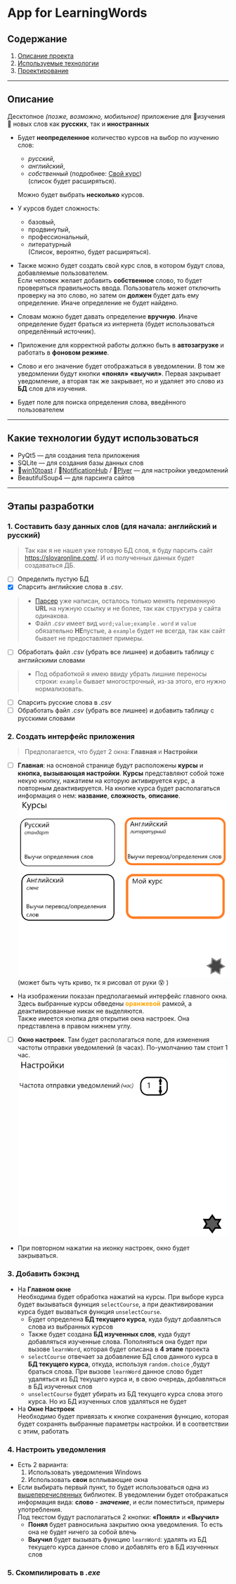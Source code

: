# App for LearningWords
## Содержание
1. [Описание проекта](#description) 
2. [Используемые технологии](#technologies)
3. [Проектирование](#designing)
---
<a name="description"></a>  

## Описание
Десктопное *(позже, возможно, мобильное)* приложение для :book:изучения:book: новых слов как **русских**, так и **иностранных**

* Будет **неопределенное** количество курсов на выбор по изучению слов:
    * *русский*,
    * *английский*,
    * *собственный* (подробнее: [Свой курс](#ur-list))  
    (список будет расширяться).

    Можно будет выбрать **несколько** курсов.
* У курсов будет сложность:
    * базовый,
    * продвинутый,
    * профессиональный,
    * литературный  
    (Список, вероятно, будет расширяться).
* <a name='ur-list'></a> 
  Также можно будет создать свой курс слов, в котором будут слова, добавляемые пользователем.  
  Если человек желает добавить **собственное** слово, то будет проверяться правильность ввода. Пользователь может отключить проверку на это слово, но затем он **должен** будет дать ему определение. Иначе определение не будет найдено.
* Словам можно будет давать определение **вручную**. Иначе определение будет браться из интернета (будет использоваться определённый источник).
* Приложение для корректной работы должно быть в **автозагрузке** и работать в **фоновом режиме**.
* Слово и его значение будет отображаться в уведомлении. В том же уведомлении будут кнопки **«понял»** **«выучил»**. Первая закрывает уведомление, а вторая так же закрывает, но и удаляет это слово из **БД** слов для изучения.
* Будет поле для поиска определения слова, введённого пользователем

---
<a name="technologies"></a>

## Какие технологии будут использоваться
* PyQt5 — для создания тела приложения
* SQLite — для создания базы данных слов
* :link:[win10toast](https://github.com/jithurjacob/Windows-10-Toast-Notifications) / :link:[NotificationHub](https://docs.microsoft.com/ru-ru/azure/notification-hubs/notification-hubs-python-push-notification-tutorial) / :link:[Plyer](https://docs.microsoft.com/ru-ru/azure/notification-hubs/notification-hubs-python-push-notification-tutorial) — для настройки уведомлений 
* BeautifulSoup4 — для парсинга сайтов

---

## Этапы разработки
### 1. Составить базу данных слов (для начала: английский и русский)  
  > Так как я не нашел уже готовую БД слов, я буду парсить сайт https://slovaronline.com/. И из полученных данных будет создаваться ДБ.  
  - [ ] Определить пустую БД  
  - [x] Спарсить английские слова в *.csv*.   
  > * [Парсер](/Code/DB_parser.py) уже написан, осталось только менять переменную **URL** на нужную ссылку и не более, так как структура у сайта одинакова.  
  > * Файл *.csv* имеет вид ```word;value;example``` . ```word``` и ```value``` обязательно **НЕ**пустые, а ```example``` будет не всегда, так как сайт бывает не предоставляет примеры. 


  - [ ] Обработать файл *.csv* (убрать все лишнее) и добавить таблицу с английскими словами  
  > * Под обработкой я имею ввиду убрать лишние переносы строки: ```example``` бывает многострочный, из-за этого, его нужно нормализовать.
  - [ ] Спарсить русские слова в *.csv*  
  - [ ] Обработать файл *.csv* (убрать все лишнее) и добавить таблицу с русскими словами 
### 2. Создать интерфейс приложения
  > Предполагается, что будет 2 окна: **Главная** и **Настройки**
  - [ ] **Главная**: на основной странице будут расположены **курсы** и **кнопка, вызывающая настройки**. **Курсы** представляют собой тоже некую кнопку, нажатием на которую активируется курс, а повторным деактивируется. На кнопке курса будет располагаться информация о нем: **название**, **сложность**, **описание**. ![Главное окно](/Interface/theIntendedInterfaceOfTheMainWindow.png)  
  (может быть чуть криво, тк я рисовал от руки :dizzy_face: )
  * На изображении показан предполагаемый интерфейс главного окна. Здесь выбранные курсы обведены <span style="color: orange;">**оранжевой**</span> рамкой, а деактивированные никак не выделяются.  
  Также имеется кнопка для открытия окна настроек. Она представлена в правом нижнем углу.
  - [ ] **Окно настроек**. Там будет располагаться поле, для изменения частоты отправки уведомлений (в часах). По-умолчанию там стоит 1 час.
  ![Окно настроек](/Interface/theIntendedInterfaceOfTheSettingWindow.png)
  * При повторном нажатии на иконку настроек, окно будет закрываться.
### 3. Добавить бэкэнд
  * На **Главном окне**  
    Необходима будет обработка нажатий на курсы. При выборе курса будет вызываться функция ```selectCourse```, а при деактивировании курса будет вызваться функция ```unselectCourse```.
    * Будет определена **БД текущего курса**, куда будут добавляться слова из выбранных курсов
    * Также будет создана **БД изученных слов**, куда будут добавляться изученные слова. Пополняться она будет при вызове ```learnWord```, которая будет описана в **4 этапе** проекта
    * ```selectCourse``` отвечает за добавление БД слов данного курса в **БД текущего курса**, откуда, используя ```random.choice``` ,будут браться слова. При вызове ```learnWord``` данное слово будет удаляться из БД текущего курса и, в свою очередь, добавляться в БД изученных слов
    * ```unselectCourse``` будет убирать из БД текущего курса слова этого курса. Но из БД изученных слов удаляться не будет
  * На **Окне Настроек**  
    Необходимо будет привязать к кнопке сохранения функцию, которая будет сохранять выбранные параметры настройки. И в соответствии с этим, работать
### 4. Настроить уведомления
  * Есть 2 варианта:
    1. Использовать уведомления Windows 
    2. Использовать **свои** всплывающие окна
  * Если выбирать первый пункт, то будет использоваться одна из [вышеперечисленных](#technologies) библиотек. В уведомлении будет отображаться информация вида: **слово** - ***значение***, и если поместиться, примеры употребления.   
  Под текстом будут располагаться 2 кнопки: **«Понял»** и **«Выучил»**
    * **Понял** будет равносильна закрытию окна уведомления. То есть она не будет ничего за собой влечь
    * **Выучил** будет вызывать функцию ```learnWord```: удалять из БД текущего курса данное слово и добавлять его в БД изученных слов
### 5. Скомпилировать в *.exe*
